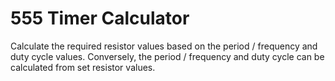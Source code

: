 # 555 Timer Calculator

Calculate the required resistor values based on the period / frequency and
duty cycle values. Conversely, the period / frequency and duty cycle can be
calculated from set resistor values.
